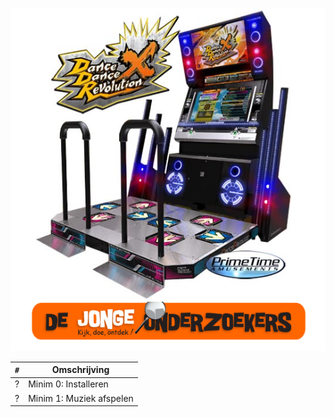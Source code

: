 ![Boek Minim](VoorpaginaMinim.png)

`#`|Omschrijving
---|---
?|Minim 0: Installeren
?|Minim 1: Muziek afspelen
